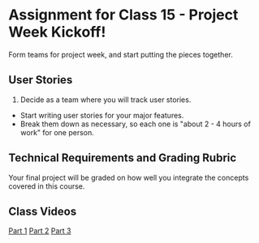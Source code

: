 # Assignment for Class 15 - Project Week Kickoff!

Form teams for project week, and start putting the pieces together.

## User Stories
 1. Decide as a team where you will track user stories.
 - Start writing user stories for your major features.
 - Break them down as necessary, so each one is "about 2 - 4 hours of work" for one person.

## Technical Requirements and Grading Rubric
Your final project will be graded on how well you integrate the concepts covered in this course.

## Class Videos
[Part 1]()
[Part 2]()
[Part 3]()
